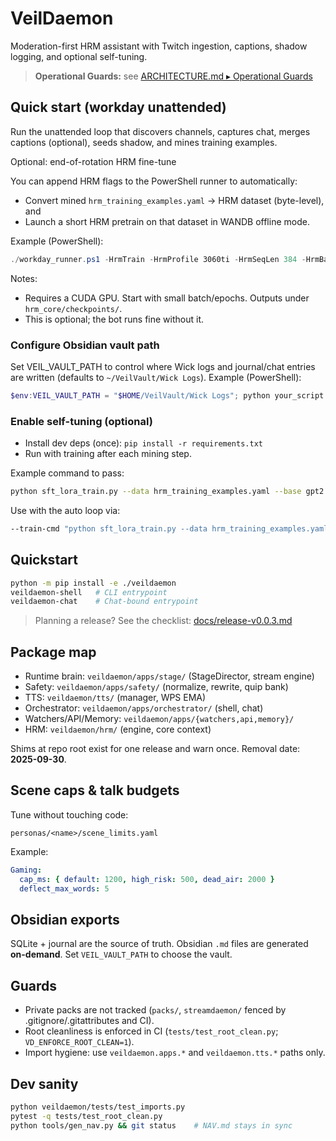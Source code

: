 # VeilDaemon

Moderation-first HRM assistant with Twitch ingestion, captions, shadow logging, and optional self-tuning.

> **Operational Guards:** see [ARCHITECTURE.md ▸ Operational Guards](ARCHITECTURE.md#operational-guards-a-quick-map-for-humans)

## Quick start (workday unattended)

Run the unattended loop that discovers channels, captures chat, merges captions (optional), seeds shadow, and mines training examples.

Optional: end-of-rotation HRM fine-tune

You can append HRM flags to the PowerShell runner to automatically:

- Convert mined `hrm_training_examples.yaml` → HRM dataset (byte-level), and
- Launch a short HRM pretrain on that dataset in WANDB offline mode.

Example (PowerShell):

```powershell
./workday_runner.ps1 -HrmTrain -HrmProfile 3060ti -HrmSeqLen 384 -HrmBatch 24 -HrmEpochs 200 -HrmDataOut "data/text-sft-384"
```

Notes:

- Requires a CUDA GPU. Start with small batch/epochs. Outputs under `hrm_core/checkpoints/`.
- This is optional; the bot runs fine without it.

### Configure Obsidian vault path

Set VEIL_VAULT_PATH to control where Wick logs and journal/chat entries are written (defaults to `~/VeilVault/Wick Logs`). Example (PowerShell):

```powershell
$env:VEIL_VAULT_PATH = "$HOME/VeilVault/Wick Logs"; python your_script.py
```

### Enable self-tuning (optional)

- Install dev deps (once): `pip install -r requirements.txt`
- Run with training after each mining step.

Example command to pass:

```bash
python sft_lora_train.py --data hrm_training_examples.yaml --base gpt2 --out adapters/hrm-lora --epochs 1 --batch 2
```

Use with the auto loop via:

```bash
--train-cmd "python sft_lora_train.py --data hrm_training_examples.yaml --base gpt2 --out adapters/hrm-lora --epochs 1 --batch 2"
```

## Quickstart

```bash
python -m pip install -e ./veildaemon
veildaemon-shell   # CLI entrypoint
veildaemon-chat    # Chat-bound entrypoint
```

> Planning a release? See the checklist: [docs/release-v0.0.3.md](docs/release-v0.0.3.md)

## Package map

- Runtime brain: `veildaemon/apps/stage/` (StageDirector, stream engine)
- Safety: `veildaemon/apps/safety/` (normalize, rewrite, quip bank)
- TTS: `veildaemon/tts/` (manager, WPS EMA)
- Orchestrator: `veildaemon/apps/orchestrator/` (shell, chat)
- Watchers/API/Memory: `veildaemon/apps/{watchers,api,memory}/`
- HRM: `veildaemon/hrm/` (engine, core context)

Shims at repo root exist for one release and warn once. Removal date: **2025-09-30**.

## Scene caps & talk budgets

Tune without touching code:

```text
personas/<name>/scene_limits.yaml
```

Example:

```yaml
Gaming:
  cap_ms: { default: 1200, high_risk: 500, dead_air: 2000 }
  deflect_max_words: 5
```

## Obsidian exports

SQLite + journal are the source of truth. Obsidian `.md` files are generated **on-demand**. Set `VEIL_VAULT_PATH` to choose the vault.

## Guards

- Private packs are not tracked (`packs/`, `streamdaemon/` fenced by .gitignore/.gitattributes and CI).
- Root cleanliness is enforced in CI (`tests/test_root_clean.py`; `VD_ENFORCE_ROOT_CLEAN=1`).
- Import hygiene: use `veildaemon.apps.*` and `veildaemon.tts.*` paths only.

## Dev sanity

```bash
python veildaemon/tests/test_imports.py
pytest -q tests/test_root_clean.py
python tools/gen_nav.py && git status    # NAV.md stays in sync
```

